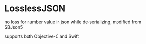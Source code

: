 # LosslessJSON
no loss for number value in json while de-serializing, modified from SBJson5

supports both Objective-C and Swift
